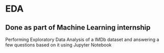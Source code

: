 # EDA 
## Done as part of Machine Learning internship 
Performing Exploratory Data Analysis of a IMDb dataset and answering a few questions based on it using Jupyter Notebook

